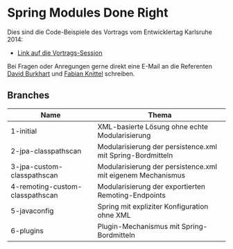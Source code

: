 # Spring Modules Done Right

Dies sind die Code-Beispiele des Vortrags vom Entwicklertag Karlsruhe 2014:
 * [Link auf die Vortrags-Session](http://www.entwicklertag.de/karlsruhe/2014/vortrag/modularisierung-und-inversion-control-mit-spring-done-right)

Bei Fragen oder Anregungen gerne direkt eine E-Mail an die Referenten
[David Burkhart](mailto:david.burkhart@andrena.de) und
[Fabian Knittel](mailto:fabian.knittel@andrena.de) schreiben.

## Branches

Name                                    | Thema
--------------------------------------- | --------------------------------------------
1-initial                               | XML-basierte Lösung ohne echte Modularisierung
2-jpa-classpathscan                     | Modularisierung der persistence.xml mit Spring-Bordmitteln
3-jpa-custom-classpathscan              | Modularisierung der persistence.xml mit eigenem Mechanismus
4-remoting-custom-classpathscan         | Modularisierung der exportierten Remoting-Endpoints
5-javaconfig                            | Spring mit expliziter Konfiguration ohne XML
6-plugins                               | Plugin-Mechanismus mit Spring-Bordmitteln
